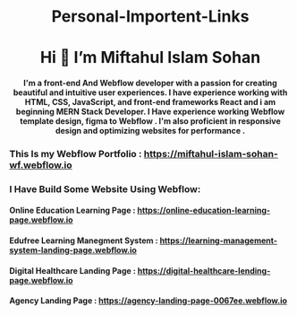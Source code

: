 

<h1 align="center">Personal-Importent-Links</h1>

<h1 align="center">Hi 👋 I’m Miftahul Islam Sohan</h1>
<h4 align="center">I'm a front-end And Webflow developer with a passion for creating beautiful and intuitive user experiences. I have experience working with HTML, CSS, JavaScript, and front-end frameworks React and i am beginning MERN Stack Developer. I Have experience working Webflow template design, figma to Webflow . I'm also proficient in responsive design and optimizing websites for performance .</h4>



### This Is my Webflow Portfolio : https://miftahul-islam-sohan-wf.webflow.io
### I Have Build Some Website Using Webflow:
#### Online Education Learning Page : https://online-education-learning-page.webflow.io
#### Edufree Learning Manegment System : https://learning-management-system-landing-page.webflow.io
#### Digital Healthcare Landing Page : https://digital-healthcare-lending-page.webflow.io
#### Agency Landing Page :  https://agency-landing-page-0067ee.webflow.io

